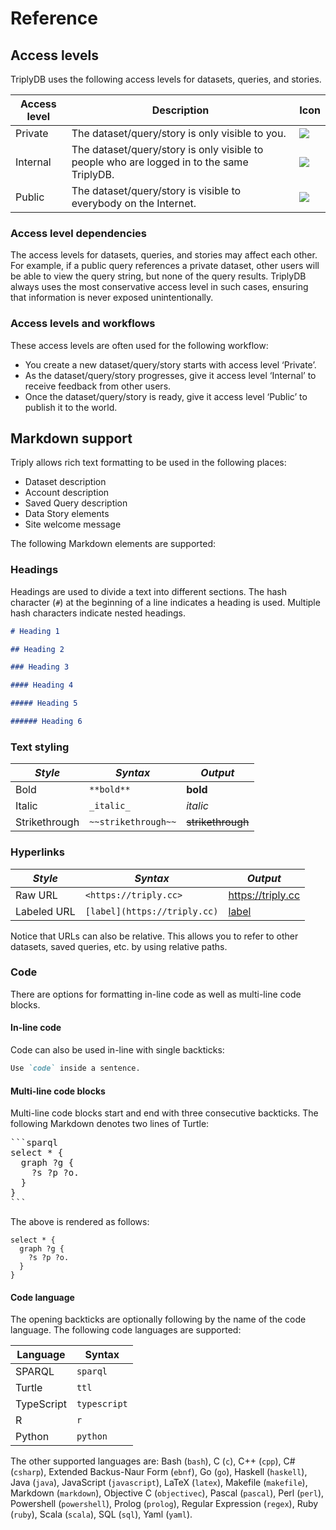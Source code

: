# Reference

## Access levels

TriplyDB uses the following access levels for datasets, queries, and
stories.

| **Access level** | **Description**                                                                           | **Icon**          |
| ---------------- | ----------------------------------------------------------------------------------------- | ----------------- |
| Private          | The dataset/query/story is only visible to you.                                           | ![](private.png)  |
| Internal         | The dataset/query/story is only visible to people who are logged in to the same TriplyDB. | ![](internal.png) |
| Public           | The dataset/query/story is visible to everybody on the Internet.                          | ![](public.png)   |

### Access level dependencies

The access levels for datasets, queries, and stories may affect each
other. For example, if a public query references a private dataset,
other users will be able to view the query string, but none of the
query results. TriplyDB always uses the most conservative access
level in such cases, ensuring that information is never exposed
unintentionally.

### Access levels and workflows

These access levels are often used for the following workflow:

- You create a new dataset/query/story starts with access level
  ‘Private’.
- As the dataset/query/story progresses, give it access level
  ‘Internal’ to receive feedback from other users.
- Once the dataset/query/story is ready, give it access level
  ‘Public’ to publish it to the world.

## Markdown support

Triply allows rich text formatting to be used in the following places:

- Dataset description
- Account description
- Saved Query description
- Data Story elements
- Site welcome message

The following Markdown elements are supported:

### Headings

Headings are used to divide a text into different sections. The hash
character (`#`) at the beginning of a line indicates a heading is
used. Multiple hash characters indicate nested headings.

```md
# Heading 1

## Heading 2

### Heading 3

#### Heading 4

##### Heading 5

###### Heading 6
```

### Text styling

| _Style_       | _Syntax_            | _Output_          |
| ------------- | ------------------- | ----------------- |
| Bold          | `**bold**`          | **bold**          |
| Italic        | `_italic_`          | _italic_          |
| Strikethrough | `~~strikethrough~~` | ~~strikethrough~~ |

### Hyperlinks

| _Style_     | _Syntax_                     | _Output_                   |
| ----------- | ---------------------------- | -------------------------- |
| Raw URL     | `<https://triply.cc>`        | <https://triply.cc>        |
| Labeled URL | `[label](https://triply.cc)` | [label](https://triply.cc) |

Notice that URLs can also be relative. This allows you to refer to
other datasets, saved queries, etc. by using relative paths.

### Code

There are options for formatting in-line code as well as multi-line
code blocks.

#### In-line code

Code can also be used in-line with single backticks:

```md
Use `code` inside a sentence.
```

#### Multi-line code blocks

Multi-line code blocks start and end with three consecutive backticks.
The following Markdown denotes two lines of Turtle:

<pre>
```sparql
select * {
  graph ?g {
    ?s ?p ?o.
  }
}
```
</pre>

The above is rendered as follows:

```sparql
select * {
  graph ?g {
    ?s ?p ?o.
  }
}
```

#### Code language

The opening backticks are optionally following by the name of the code
language. The following code languages are supported:

| **Language** | **Syntax**   |
| ------------ | ------------ |
| SPARQL       | `sparql`     |
| Turtle       | `ttl`        |
| TypeScript   | `typescript` |
| R            | `r`          |
| Python       | `python`     |

The other supported languages are: Bash (`bash`), C (`c`), C++
(`cpp`), C# (`csharp`), Extended Backus-Naur Form (`ebnf`), Go (`go`),
Haskell (`haskell`), Java (`java`), JavaScript (`javascript`), LaTeX
(`latex`), Makefile (`makefile`), Markdown (`markdown`), Objective C
(`objectivec`), Pascal (`pascal`), Perl (`perl`), Powershell
(`powershell`), Prolog (`prolog`), Regular Expression (`regex`), Ruby
(`ruby`), Scala (`scala`), SQL (`sql`), Yaml (`yaml`).